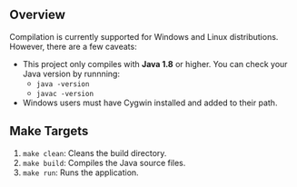 ## Overview
Compilation is currently supported for Windows and Linux distributions.  However, there are a few caveats:
* This project only compiles with **Java 1.8** or higher.  You can check your Java version by runnning:
  * `java -version`
  * `javac -version`
* Windows users must have Cygwin installed and added to their path.

## Make Targets
1. `make clean`: Cleans the build directory.
2. `make build`: Compiles the Java source files.
3. `make run`:   Runs the application.
